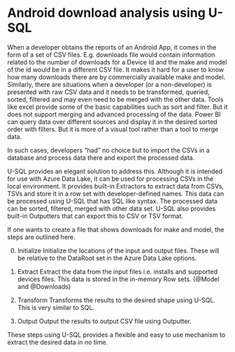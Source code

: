 # Android download analysis using U-SQL

When a developer obtains the reports of an Android App, it comes in the form of a set of CSV files. E.g. downloads file would contain information related to the number of downloads for a Device Id and the make and model of the id would be in a different CSV file. It makes it hard for a user to know how many downloads there are by commercially available make and model.  Similarly, there are situations when a developer (or a non-developer) is presented with raw CSV data and it needs to be transformed, queried, sorted, filtered and may even need to be merged with the other data. Tools like excel provide some of the basic capabilities such as sort and filter. But it does not support merging and advanced processing of the data. Power BI can query data over different sources and display it in the desired sorted order with filters. But it is more of a visual tool rather than a tool to merge data.

In such cases, developers “had” no choice but to import the CSVs in a database and process data there and export the processed data.

U-SQL provides an elegant solution to address this. Although it is intended for use with Azure Data Lake, it can be used for processing CSVs in the local environment. It provides built-in Extractors to extract data from CSVs, TSVs and store it in a row set with developer-defined names. This data can be processed using U-SQL that has SQL like syntax. The processed data can be sorted, filtered, merged with other data set. U-SQL also provides built-in Outputters that can export this to CSV or TSV format.

If one wants to create a file that shows downloads for make and model, the steps are outlined here.

0.    Initialize
Initialize the locations of the input and output files. These will be relative to the DataRoot set in the Azure Data Lake options.
1.    Extract
Extract the data from the input files i.e. installs and supported devices files. This data is stored in the in-memory Row sets. (@Model and @Downloads)
2.    Transform 
Transforms the results to the desired shape using U-SQL. This is very similar to SQL.

3.    Output
Output the results to output CSV file using Outputter.

These steps using U-SQL provides a flexible and easy to use mechanism to extract the desired data in no time.

